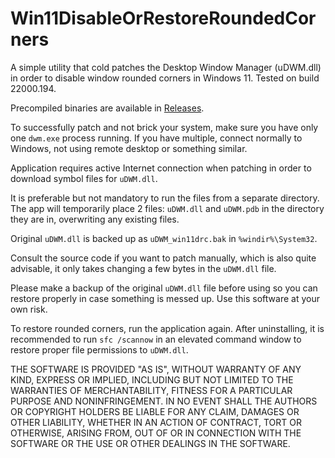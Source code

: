 # Win11DisableOrRestoreRoundedCorners
A simple utility that cold patches the Desktop Window Manager (uDWM.dll) in order to disable window rounded corners in Windows 11. Tested on build 22000.194.

Precompiled binaries are available in [Releases](https://github.com/valinet/Win11DisableRoundedCorners/releases).

To successfully patch and not brick your system, make sure you have only one `dwm.exe` process running. If you have multiple, connect normally to Windows, not using remote desktop or something similar.

Application requires active Internet connection when patching in order to download symbol files for `uDWM.dll`.

It is preferable but not mandatory to run the files from a separate directory. The app will temporarily place 2 files: `uDWM.dll` and `uDWM.pdb` in the directory they are in, overwriting any existing files.

Original `uDWM.dll` is backed up as `uDWM_win11drc.bak` in `%windir%\System32`.

Consult the source code if you want to patch manually, which is also quite advisable, it only takes changing a few bytes in the `uDWM.dll` file.

Please make a backup of the original `uDWM.dll` file before using so you can restore properly in case something is messed up. Use this software at your own risk.

To restore rounded corners, run the application again. After uninstalling, it is recommended to run `sfc /scannow` in an elevated command window to restore proper file permissions to `uDWM.dll`.

THE SOFTWARE IS PROVIDED "AS IS", WITHOUT WARRANTY OF ANY KIND, EXPRESS OR IMPLIED, INCLUDING BUT NOT LIMITED TO THE WARRANTIES OF MERCHANTABILITY, FITNESS FOR A PARTICULAR PURPOSE AND NONINFRINGEMENT. IN NO EVENT SHALL THE AUTHORS OR COPYRIGHT HOLDERS BE LIABLE FOR ANY CLAIM, DAMAGES OR OTHER LIABILITY, WHETHER IN AN ACTION OF CONTRACT, TORT OR OTHERWISE, ARISING FROM, OUT OF OR IN CONNECTION WITH THE SOFTWARE OR THE USE OR OTHER DEALINGS IN THE SOFTWARE.
